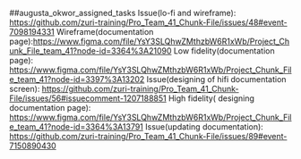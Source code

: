 ##augusta_okwor_assigned_tasks
Issue(lo-fi and wireframe): https://github.com/zuri-training/Pro_Team_41_Chunk-File/issues/48#event-7098194331
Wireframe(documentation page):https://www.figma.com/file/YsY3SLQhwZMthzbW6R1xWb/Project_Chunk_File_team_41?node-id=3364%3A21090
Low fidelity(documentation page): https://www.figma.com/file/YsY3SLQhwZMthzbW6R1xWb/Project_Chunk_File_team_41?node-id=3397%3A13202
Issue(designing of hifi documentation screen): https://github.com/zuri-training/Pro_Team_41_Chunk-File/issues/56#issuecomment-1207188851
High fidelity( designing documentation page): https://www.figma.com/file/YsY3SLQhwZMthzbW6R1xWb/Project_Chunk_File_team_41?node-id=3364%3A13791
Issue(updating documentation): https://github.com/zuri-training/Pro_Team_41_Chunk-File/issues/89#event-7150890430
